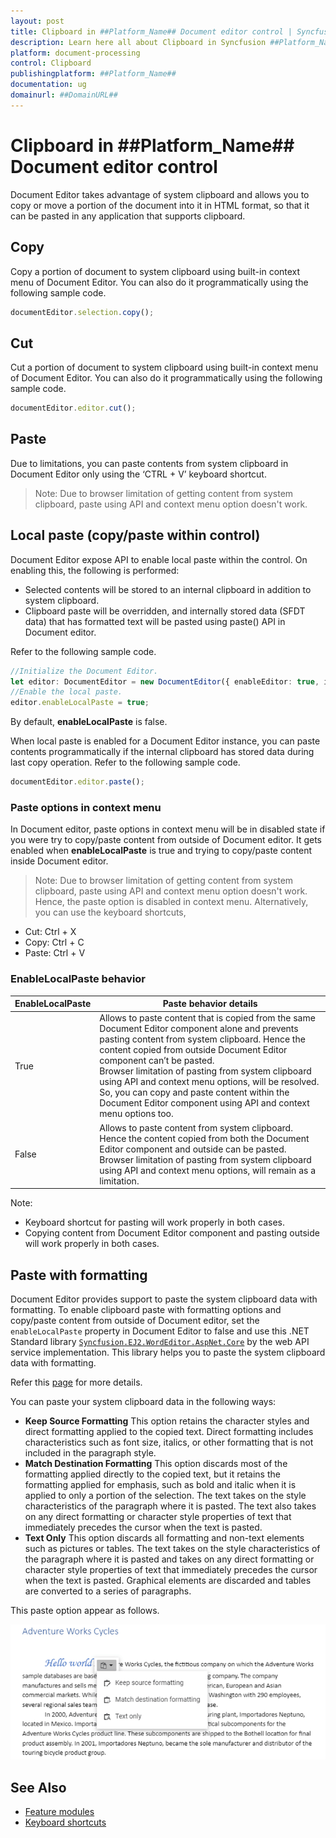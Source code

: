 ```yaml
---
layout: post
title: Clipboard in ##Platform_Name## Document editor control | Syncfusion
description: Learn here all about Clipboard in Syncfusion ##Platform_Name## Document editor control of Syncfusion Essential JS 2 and more.
platform: document-processing
control: Clipboard 
publishingplatform: ##Platform_Name##
documentation: ug
domainurl: ##DomainURL##
---
```


# Clipboard in ##Platform_Name## Document editor control

Document Editor takes advantage of system clipboard and allows you to copy or move a portion of the document into it in HTML format, so that it can be pasted in any application that supports clipboard.

## Copy

Copy a portion of document to system clipboard using built-in context menu of Document Editor. You can also do it programmatically using the following sample code.

```ts
documentEditor.selection.copy();
```

## Cut

Cut a portion of document to system clipboard using built-in context menu of Document Editor. You can also do it programmatically using the following sample code.

```ts
documentEditor.editor.cut();
```

## Paste

Due to limitations, you can paste contents from system clipboard in Document Editor only using the ‘CTRL + V’ keyboard shortcut.

>Note: Due to browser limitation of getting content from system clipboard, paste using API and context menu option doesn't work.

## Local paste (copy/paste within control)

Document Editor expose API to enable local paste within the control. On enabling this, the following is performed:
* Selected contents will be stored to an internal clipboard in addition to system clipboard.
* Clipboard paste will be overridden, and internally stored data (SFDT data) that has formatted text will be pasted using paste() API in Document editor.

Refer to the following sample code.

```ts
//Initialize the Document Editor.
let editor: DocumentEditor = new DocumentEditor({ enableEditor: true, isReadOnly: false, enableSelection: true });
//Enable the local paste.
editor.enableLocalPaste = true;
```

By default, **enableLocalPaste** is false.

When local paste is enabled for a Document Editor instance, you can paste contents programmatically if the internal clipboard has stored data during last copy operation. Refer to the following sample code.

```ts
documentEditor.editor.paste();
```

### Paste options in context menu

In Document editor, paste options in context menu will be in disabled state if you were try to copy/paste content from outside of Document editor. It gets enabled when **enableLocalPaste** is true and trying to copy/paste content inside Document editor.

>Note: Due to browser limitation of getting content from system clipboard, paste using API and context menu option doesn't work. Hence, the paste option is disabled in context menu.
Alternatively, you can use the keyboard shortcuts,

* Cut: Ctrl + X
* Copy: Ctrl + C
* Paste: Ctrl + V

### EnableLocalPaste behavior

|**EnableLocalPaste** |**Paste behavior details**|
|--------------------------|----------------------|
|True |Allows to paste content that is copied from the same Document Editor component alone and prevents pasting content from system clipboard. Hence the content copied from outside Document Editor component can’t be pasted.<br>Browser limitation of pasting from system clipboard using API and context menu options, will be resolved. So, you can copy and paste content within the Document Editor component using API and context menu options too.|
|False|Allows to paste content from system clipboard. Hence the content copied from both the Document Editor component and outside can be pasted.<br>Browser limitation of pasting from system clipboard using API and context menu options, will remain as a limitation.|

Note:
* Keyboard shortcut for pasting will work properly in both cases.
* Copying content from Document Editor component and pasting outside will work properly in both cases.

## Paste with formatting

Document Editor provides support to paste the system clipboard data with formatting. To enable clipboard paste with formatting options and copy/paste content from outside of Document editor, set the `enableLocalPaste` property in Document Editor to false and use this .NET Standard library [`Syncfusion.EJ2.WordEditor.AspNet.Core`](<https://www.nuget.org/packages/Syncfusion.EJ2.WordEditor.AspNet.Core/>) by the web API service implementation. This library helps you to paste the system clipboard data with formatting.

Refer this [page](./web-services-overview) for more details.

You can paste your system clipboard data in the following ways:
* **Keep Source Formatting** This option retains the character styles and direct formatting applied to the copied text. Direct formatting includes characteristics such as font size, italics, or other formatting that is not included in the paragraph style.
* **Match Destination Formatting** This option discards most of the formatting applied directly to the copied text, but it retains the formatting applied for emphasis, such as bold and italic when it is applied to only a portion of the selection. The text takes on the style characteristics of the paragraph where it is pasted. The text also takes on any direct formatting or character style properties of text that immediately precedes the cursor when the text is pasted.
* **Text Only** This option discards all formatting and non-text elements such as pictures or tables. The text takes on the style characteristics of the paragraph where it is pasted and takes on any direct formatting or character style properties of text that immediately precedes the cursor when the text is pasted. Graphical elements are discarded and tables are converted to a series of paragraphs.

This paste option appear as follows.

![Image](images/paste.PNG)

## See Also

* [Feature modules](./feature-module)
* [Keyboard shortcuts](./keyboard-shortcut#clipboard)
